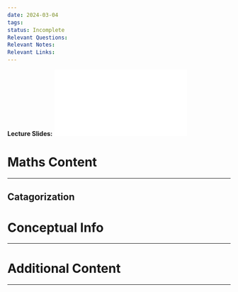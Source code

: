 ```yaml
---
date: 2024-03-04
tags: 
status: Incomplete
Relevant Questions: 
Relevant Notes: 
Relevant Links:
---
```

**Lecture Slides:**
![](Attachments/Nise%20-%20Ch06%20Highlights.pdf)

# Maths Content
---


## Catagorization



# Conceptual Info
---



# Additional Content
---
